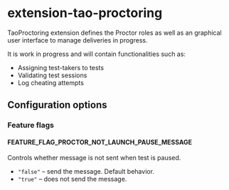 # extension-tao-proctoring
TaoProctoring extension defines the Proctor roles as well as an graphical user interface to manage deliveries in progress.

It is work in progress and will contain functionalities such as:
* Assigning test-takers to tests
* Validating test sessions
* Log cheating attempts

## Configuration options

### Feature flags
#### FEATURE_FLAG_PROCTOR_NOT_LAUNCH_PAUSE_MESSAGE

Controls whether message is not sent when test is paused.

- `"false"` – send the message. Default behavior.
- `"true"` – does not send the message.

